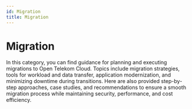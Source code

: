 ```yaml
---
id: Migration
title: Migration
---
```


# Migration

In this category, you can find guidance for planning and executing migrations to Open Telekom Cloud. Topics include migration strategies, tools for workload and data transfer, application modernization, and minimizing downtime during transitions. Here are also provided step-by-step approaches, case studies, and recommendations to ensure a smooth migration process while maintaining security, performance, and cost efficiency.

